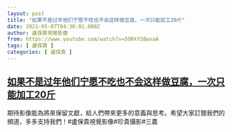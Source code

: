 ```yaml
---
layout: post
title: "如果不是过年他们宁愿不吃也不会这样做豆腐，一次只能加工20斤"
date: 2021-05-07T04:30:01.000Z
author: 盧保貴視覺影像
from: https://www.youtube.com/watch?v=5ORkYSBwxaA
tags: [ 盧保貴 ]
categories: [ 盧保貴 ]
---
```

<!--1620361801000-->
[如果不是过年他们宁愿不吃也不会这样做豆腐，一次只能加工20斤](https://www.youtube.com/watch?v=5ORkYSBwxaA)
------

<div>
期待影像能為將來保留文獻，給人們帶來更多的意義與思考。希望大家訂閱我們的頻道，多多支持我們！#盧保貴視覺影像#珍貴攝影#三農
</div>
